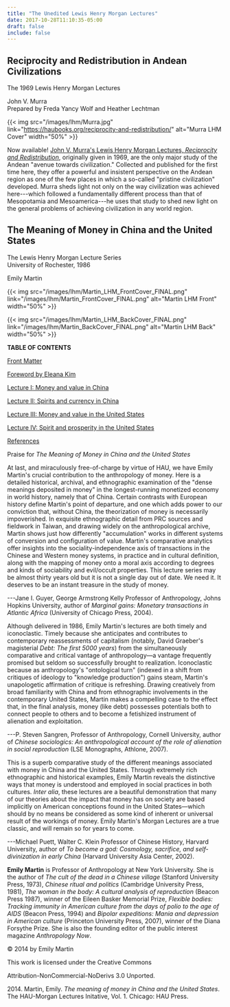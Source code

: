 ```yaml
---
title: "The Unedited Lewis Henry Morgan Lectures"
date: 2017-10-28T11:10:35-05:00
draft: false
include: false
---
```


## Reciprocity and Redistribution in Andean Civilizations

The 1969 Lewis Henry Morgan Lectures

John V. Murra\
Prepared by Freda Yancy Wolf and Heather Lechtman

{{< img src="/images/lhm/Murra.jpg" link="https://haubooks.org/reciprocity-and-redistribution/" alt="Murra LHM Cover" width="50%" >}}

Now available! [John V. Murra's Lewis Henry Morgan Lectures, *Reciprocity and Redistribution*](https://haubooks.org/reciprocity-and-redistribution), originally given in 1969, are the only major study of the Andean "avenue towards civilization." Collected and published for the first time here, they offer a powerful and insistent perspective on the Andean region as one of the few places in which a so-called "pristine civilization" developed. Murra sheds light not only on the way civilization was achieved here---which followed a fundamentally different process than that of Mesopotamia and Mesoamerica---he uses that study to shed new light on the general problems of achieving civilization in any world region.

## The Meaning of Money in China and the United States

The Lewis Henry Morgan Lecture Series\
University of Rochester, 1986

Emily Martin

{{< img src="/images/lhm/Martin_LHM_FrontCover_FINAL.png" link="/images/lhm/Martin_FrontCover_FINAL.png" alt="Martin LHM Front" width="50%" >}}

{{< img src="/images/lhm/Martin_LHM_BackCover_FINAL.png" link="/images/lhm/Martin_BackCover_FINAL.png" alt="Martin LHM Back" width="50%" >}}

**TABLE OF CONTENTS**

[Front Matter](/media/lhm/Martin/06FrontMatter.html "Emily Martin LHM Lectures - Front Matter")

[Foreword by Eleana Kim](/media/lhm/Martin/00foreword.html "Emily Martin LHM Lectures - Eleana Kim Foreword")

[Lecture I: Money and value in China](/media/lhm/Martin/01martin.html "Emily Martin LHM Lectures - Lecture I")

[Lecture II: Spirits and currency in China](/media/lhm/Martin/02martin.html "Emily Martin LHM Lectures - Lecture II")

[Lecture III: Money and value in the United States](/media/lhm/Martin/03martin.html "Emily Martin LHM Lectures - Lecture III")

[Lecture IV: Spirit and prosperity in the United States](/media/lhm/Martin/04martin.html "Emily Martin LHM Lectures - Lecture IV")

[References](/media/lhm/Martin/05martin.html "Emily Margin LHM Lectures - References")

Praise for *The Meaning of Money in China and the United States*

At last, and miraculously free-of-charge by virtue of HAU, we have Emily Martin's crucial contribution to the anthropology of money. Here is a detailed historical, archival, and ethnographic examination of the "dense meanings deposited in money" in the longest-running monetized economy in world history, namely that of China. Certain contrasts with European history define Martin's point of departure, and one which adds power to our conviction that, without China, the theorization of money is necessarily impoverished. In exquisite ethnographic detail from PRC sources and fieldwork in Taiwan, and drawing widely on the anthropological archive, Martin shows just how differently "accumulation" works in different systems of conversion and configuration of value. Martin's comparative analytics offer insights into the sociality-independence axis of transactions in the Chinese and Western money systems, in practice and in cultural definition, along with the mapping of money onto a moral axis according to degrees and kinds of sociability and evil/occult properties. This lecture series may be almost thirty years old but it is not a single day out of date. We need it. It deserves to be an instant treasure in the study of money.

---Jane I. Guyer, George Armstrong Kelly Professor of Anthropology, Johns Hopkins University, author of <em>Marginal gains: Monetary transactions in Atlantic Africa</em> (University of Chicago Press, 2004).

Although delivered in 1986, Emily Martin's lectures are both timely and iconoclastic. Timely because she anticipates and contributes to contemporary reassessments of capitalism (notably, David Graeber's magisterial *Debt: The first 5000 years*) from the simultaneously comparative and critical vantage of anthropology—a vantage frequently promised but seldom so successfully brought to realization. Iconoclastic because as anthropology's "ontological turn" (indexed in a shift from critiques of ideology to "knowledge production") gains steam, Martin's unapologetic affirmation of critique is refreshing. Drawing creatively from broad familiarity with China and from ethnographic involvements in the contemporary United States, Martin makes a compelling case to the effect that, in the final analysis, money (like debt) possesses potentials both to connect people to others and to become a fetishized instrument of alienation and exploitation.

---P. Steven Sangren, Professor of Anthropology, Cornell University, author of <em>Chinese sociologics: An anthropological account of the role of alienation in social reproduction</em> (LSE Monographs, Athlone, 2007).

This is a superb comparative study of the different meanings associated with money in China and the United States. Through extremely rich ethnographic and historical examples, Emily Martin reveals the distinctive ways that money is understood and employed in social practices in both cultures. *Inter alia*, these lectures are a beautiful demonstration that many of our theories about the impact that money has on society are based implicitly on American conceptions found in the United States—which should by no means be considered as some kind of inherent or universal result of the workings of money. Emily Martin's Morgan Lectures are a true classic, and will remain so for years to come.

---Michael Puett, Walter C. Klein Professor of Chinese History, Harvard University, author of *To become a god: Cosmology, sacrifice, and self-divinization in early China* (Harvard University Asia Center, 2002).

**Emily Martin** is Professor of Anthropology at New York University. She is the author of <em>The cult of the dead in a Chinese village</em> (Stanford University Press, 1973), <em>Chinese ritual and politics</em> (Cambridge University Press, 1981), <em>The woman in the body: A cultural analysis of reproduction</em> (Beacon Press 1987), winner of the Eileen Basker Memorial Prize, <em>Flexible bodies: Tracking immunity in American culture from the days of polio to the age of AIDS</em> (Beacon Press, 1994) and <em>Bipolar expeditions: Mania and depression in American culture</em> (Princeton University Press, 2007), winner of the Diana Forsythe Prize. She is also the founding editor of the public interest magazine <em>Anthropology Now</em>.

&copy; 2014 by Emily Martin

This work is licensed under the Creative Commons

Attribution-NonCommercial-NoDerivs 3.0 Unported.

<div>2014. Martin, Emily. <em>The meaning of money in China and the United States</em>. The HAU-Morgan Lectures Initative, Vol. 1. Chicago: HAU Press.<br /><br /></div>

